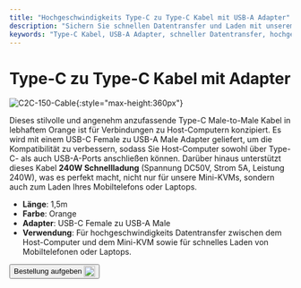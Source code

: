 ```yaml
---
title: "Hochgeschwindigkeits Type-C zu Type-C Kabel mit USB-A Adapter"
description: "Sichern Sie schnellen Datentransfer und Laden mit unserem hochgeschwindigkeits Type-C zu Type-C Kabel, das mit einem USB-A Adapter für Vielseitigkeit ausgestattet ist."
keywords: "Type-C Kabel, USB-A Adapter, schneller Datentransfer, hochgeschwindigkeits Laden"
---
```


# Type-C zu Type-C Kabel mit Adapter

![C2C-150-Cable](https://assets.openterface.com/images/product/part/OP-05-CABLE150-C2C.webp){:style="max-height:360px"}

Dieses stilvolle und angenehm anzufassende Type-C Male-to-Male Kabel in lebhaftem Orange ist für Verbindungen zu Host-Computern konzipiert. Es wird mit einem USB-C Female zu USB-A Male Adapter geliefert, um die Kompatibilität zu verbessern, sodass Sie Host-Computer sowohl über Type-C- als auch USB-A-Ports anschließen können. Darüber hinaus unterstützt dieses Kabel **240W Schnellladung** (Spannung DC50V, Strom 5A, Leistung 240W), was es perfekt macht, nicht nur für unsere Mini-KVMs, sondern auch zum Laden Ihres Mobiltelefons oder Laptops.

- **Länge**: 1,5m
- **Farbe**: Orange
- **Adapter**: USB-C Female zu USB-A Male
- **Verwendung**: Für hochgeschwindigkeits Datentransfer zwischen dem Host-Computer und dem Mini-KVM sowie für schnelles Laden von Mobiltelefonen oder Laptops.

<button class="md-button" onclick="window.location.href='https://shop.techxartisan.com/products/type-c-cable-with-usb-a-adapter-1-5m-4-11ft-240w-fast-charging-data-transfer-usb2-0'"> Bestellung aufgeben <img src="https://assets.openterface.com/images/trademark/txa.svg" alt="TxA Shop" style="vertical-align: middle; height: 20px;"></button>
